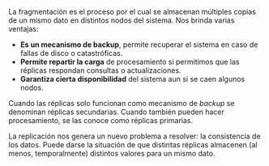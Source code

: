 La fragmentación es el proceso por el cual se almacenan múltiples copias de un mismo dato en distintos nodos del sistema. Nos brinda varias ventajas:

- **Es un mecanismo de backup**, permite recuperar el sistema en caso de fallas de disco o catastróficas.
- **Permite repartir la carga** de procesamiento si permitimos que las réplicas respondan consultas o actualizaciones.
- **Garantiza cierta disponibilidad** del sistema aun si se caen algunos nodos.

Cuando las réplicas solo funcionan como mecanismo de *backup* se denominan réplicas secundarias. Cuando también pueden hacer procesamiento, se las conoce como réplicas primarias.

La replicación nos genera un nuevo problema a resolver: la consistencia de los datos. Puede darse la situación de que distintas réplicas almacenen (al menos, temporalmente) distintos valores para un mismo dato.

